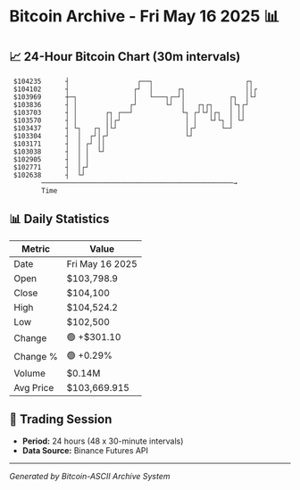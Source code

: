 # Bitcoin Archive - Fri May 16 2025 📊

## 📈 24-Hour Bitcoin Chart (30m intervals)

```
 $104235      ┤                 ┌──┐                       ┌┐  
 $104102      ┤                ┌┘  │      ┌┐               ││┌ 
 $103969      ┼─┐              │   └───┐┌─┘│           ┌┐  │└┘ 
 $103836      ┤ │             ┌┘       └┘  │   ┌┐┌┐    │└┐┌┘   
 $103703      ┤ │       ┌┐ ┌──┘            └┐ ┌┘└┘│┌┐  │ ││    
 $103570      ┤ │       ││┌┘                │ │   └┘└┐ │ └┘    
 $103437      ┤ └┐   ┌┐ │└┘                 │┌┘      └─┘       
 $103304      ┤  │  ┌┘│┌┘                   └┘                 
 $103171      ┤  │ ┌┘ ││                                       
 $103038      ┤  │ │  └┘                                       
 $102905      ┤  │ │                                           
 $102771      ┤  │┌┘                                           
 $102638      ┤  └┘                                            
        ────────────────────────────────────────────────→
        Time
```

## 📊 Daily Statistics

| Metric | Value |
|--------|-------|
| Date | Fri May 16 2025 |
| Open | $103,798.9 |
| Close | $104,100 |
| High | $104,524.2 |
| Low | $102,500 |
| Change | 🟢 +$301.10 |
| Change % | 🟢 +0.29% |
| Volume | $0.14M |
| Avg Price | $103,669.915 |

## 📅 Trading Session

- **Period:** 24 hours (48 x 30-minute intervals)
- **Data Source:** Binance Futures API

---
*Generated by Bitcoin-ASCII Archive System*
